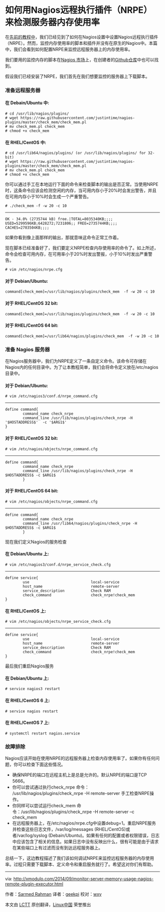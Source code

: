 如何用Nagios远程执行插件（NRPE）来检测服务器内存使用率
================================================================================
在[先前的教程中][1]，我们已经见到了如何在Nagios设置中设置Nagios远程执行插件（NRPE）。然而，监控内存使用率的脚本和插件并没有在原生的Nagios中。本篇中，我们会看到如何配置NRPE来监控远程服务器上的内存使用率。

我们要用的监控内存的脚本在[Nagios 市场][2]上，在创建者的[Github仓库][3]中也可以找到。

假设我们已经安装了NRPE，我们首先在我们想要监控的服务器上下载脚本。

### 准备远程服务器 ###

#### 在 Debain/Ubuntu 中: ####

    # cd /usr/lib/nagios/plugins/
    # wget https://raw.githubusercontent.com/justintime/nagios-plugins/master/check_mem/check_mem.pl
    # mv check_mem.pl check_mem
    # chmod +x check_mem 

#### 在 RHEL/CentOS 中: ####

    # cd /usr/lib64/nagios/plugins/ (or /usr/lib/nagios/plugins/ for 32-bit)
    # wget https://raw.githubusercontent.com/justintime/nagios-plugins/master/check_mem/check_mem.pl
    # mv check_mem.pl check_mem
    # chmod +x check_mem

你可以通过手工在本地运行下面的命令来检查脚本的输出是否正常。当使用NRPE时，这条命令应该会检测空闲的内存，当可用内存小于20%时会发出警告，并且在可用内存小于10%时会生成一个严重警告。

    # ./check_mem -f -w 20 -c 10 

----------

    OK - 34.0% (2735744 kB) free.|TOTAL=8035340KB;;;; USED=5299596KB;6428272;7231806;; FREE=2735744KB;;;; CACHES=2703504KB;;;;

如果你看到像上面那样的输出，那就意味这命令正常工作着。

现在脚本已经准备好了，我们要定义NRPE检查内存使用率的命令了。如上所述，命令会检查可用内存，在可用率小于20%时发出警报，小于10%时发出严重警告。

    # vim /etc/nagios/nrpe.cfg 
 
#### 对于 Debian/Ubuntu: ####

    command[check_mem]=/usr/lib/nagios/plugins/check_mem  -f -w 20 -c 10

#### 对于 RHEL/CentOS 32 bit: ####

    command[check_mem]=/usr/lib/nagios/plugins/check_mem  -f -w 20 -c 10

#### 对于 RHEL/CentOS 64 bit: ####

    command[check_mem]=/usr/lib64/nagios/plugins/check_mem  -f -w 20 -c 10

### 准备 Nagios 服务器 ###

在Nagios服务器中，我们为NRPE定义了一条自定义命令。该命令可存储在Nagios内的任何目录中。为了让本教程简单，我们会将命令定义放在/etc/nagios目录中。

#### 对于 Debian/Ubuntu: ####

    # vim /etc/nagios3/conf.d/nrpe_command.cfg 

----------

    define command{
            command_name check_nrpe
            command_line /usr/lib/nagios/plugins/check_nrpe -H '$HOSTADDRESS$'  -c '$ARG1$'
    }

#### 对于 RHEL/CentOS 32 bit: ####

    # vim /etc/nagios/objects/nrpe_command.cfg 

----------

    define command{
            command_name check_nrpe
            command_line /usr/lib/nagios/plugins/check_nrpe -H $HOSTADDRESS$ -c $ARG1$
            }

#### 对于 RHEL/CentOS 64 bit: ####

    # vim /etc/nagios/objects/nrpe_command.cfg 

----------

    define command{
            command_name check_nrpe
            command_line /usr/lib64/nagios/plugins/check_nrpe -H $HOSTADDRESS$ -c $ARG1$
            }

现在我们定义Nagios的服务检查

#### 在 Debian/Ubuntu 上: ####

    # vim /etc/nagios3/conf.d/nrpe_service_check.cfg 

----------

    define service{
            use                            local-service
            host_name                      remote-server
            service_description            Check RAM
            check_command                  check_nrpe!check_mem
    }

#### 在 RHEL/CentOS 上: ####

    # vim /etc/nagios/objects/nrpe_service_check.cfg 

----------

    define service{
            use                            local-service
            host_name                      remote-server
            service_description            Check RAM
            check_command                  check_nrpe!check_mem
    }

最后我们重启Nagios服务

#### 在 Debian/Ubuntu 上: ####

    # service nagios3 restart 

#### 在 RHEL/CentOS 6 上: ####

    # service nagios restart 

#### 在 RHEL/CentOS 7 上: ####

    # systemctl restart nagios.service 

### 故障排除 ###

Nagios应该开始在使用NRPE的远程服务器上检查内存使用率了。如果你有任何问题，你可以检查下面这些情况。


- 确保NRPE的端口在远程主机上是总是允许的。默认NRPE的端口是TCP 5666。
- 你可以尝试通过执行check\_nrpe 命令： /usr/lib/nagios/plugins/check\_nrpe -H remote-server 手工检查NRPE操作。
- 你同样可以尝试运行check\_mem 命令：/usr/lib/nagios/plugins/check\_nrpe -H remote-server –c check\_mem
- 在远程服务器上，在/etc/nagios/nrpe.cfg中设置debug=1。重启NRPE服务并检查这些日志文件，/var/log/messages (RHEL/CentOS)或者/var/log/syslog (Debain/Ubuntu)。如果有任何的配置或者权限错误，日志中应该包含了相关的信息。如果日志中没有反映出什么，很有可能是由于请求在某些端口上有过滤而没有到达远程服务器上。

总结一下，这边教程描述了我们该如何调试NRPE来监控远程服务器的内存使用率。过程只需要下载脚本、定义命令和重启服务就行了。希望这对你们有帮助。

--------------------------------------------------------------------------------

via: http://xmodulo.com/2014/09/monitor-server-memory-usage-nagios-remote-plugin-executor.html

作者：[Sarmed Rahman][a]
译者：[geekpi](https://github.com/geekpi)
校对：[wxy](https://github.com/wxy)

本文由 [LCTT](https://github.com/LCTT/TranslateProject) 原创翻译，[Linux中国](http://linux.cn/) 荣誉推出

[a]:http://xmodulo.com/author/sarmed
[1]:http://linux.cn/article-4101-1.html
[2]:http://exchange.nagios.org/directory/Plugins/Operating-Systems/Solaris/check_mem-2Epl/details
[3]:https://github.com/justintime/nagios-plugins/blob/master/check_mem/check_mem.pl